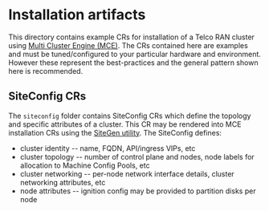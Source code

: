 # Installation artifacts

This directory contains example CRs for installation of a Telco RAN cluster
using [Multi Cluster
Engine (MCE)](https://github.com/stolostron/deploy/tree/master/multiclusterengine). The
CRs contained here are examples and must be tuned/configured to your particular
hardware and environment. However these represent the best-practices and the
general pattern shown here is recommended.

## SiteConfig CRs
The `siteconfig` folder contains SiteConfig CRs which define the
topology and specific attributes of a cluster. This CR may be rendered into MCE
installation CRs using the [SiteGen
utility](https://github.com/openshift-kni/cnf-features-deploy/tree/master/ztp/siteconfig-generator). The
SiteConfig defines:
 - cluster identity -- name, FQDN, API/ingress VIPs, etc
 - cluster topology -- number of control plane and nodes, node labels for
   allocation to Machine Config Pools, etc
 - cluster networking -- per-node network interface details, cluster networking
   attributes, etc
 - node attributes -- ignition config may be provided to partition disks per
   node